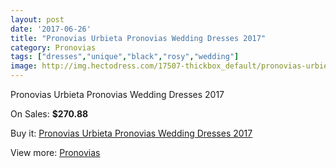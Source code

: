 ```yaml
---
layout: post
date: '2017-06-26'
title: "Pronovias Urbieta Pronovias Wedding Dresses 2017"
category: Pronovias
tags: ["dresses","unique","black","rosy","wedding"]
image: http://img.hectodress.com/17507-thickbox_default/pronovias-urbieta-pronovias-wedding-dresses-2013.jpg
---
```

Pronovias Urbieta Pronovias Wedding Dresses 2017

On Sales: **$270.88**
<a href="https://www.hectodress.com/pronovias/8213-pronovias-urbieta-pronovias-wedding-dresses-2013.html"><amp-img layout="responsive" width="600" height="600" src="//img.hectodress.com/17507-thickbox_default/pronovias-urbieta-pronovias-wedding-dresses-2013.jpg" alt="Pronovias Urbieta Pronovias Wedding Dresses 2017 0" /></a>
<a href="https://www.hectodress.com/pronovias/8213-pronovias-urbieta-pronovias-wedding-dresses-2013.html"><amp-img layout="responsive" width="600" height="600" src="//img.hectodress.com/17510-thickbox_default/pronovias-urbieta-pronovias-wedding-dresses-2013.jpg" alt="Pronovias Urbieta Pronovias Wedding Dresses 2017 1" /></a>
<a href="https://www.hectodress.com/pronovias/8213-pronovias-urbieta-pronovias-wedding-dresses-2013.html"><amp-img layout="responsive" width="600" height="600" src="//img.hectodress.com/17509-thickbox_default/pronovias-urbieta-pronovias-wedding-dresses-2013.jpg" alt="Pronovias Urbieta Pronovias Wedding Dresses 2017 2" /></a>
<a href="https://www.hectodress.com/pronovias/8213-pronovias-urbieta-pronovias-wedding-dresses-2013.html"><amp-img layout="responsive" width="600" height="600" src="//img.hectodress.com/17508-thickbox_default/pronovias-urbieta-pronovias-wedding-dresses-2013.jpg" alt="Pronovias Urbieta Pronovias Wedding Dresses 2017 3" /></a>

Buy it: [Pronovias Urbieta Pronovias Wedding Dresses 2017](https://www.hectodress.com/pronovias/8213-pronovias-urbieta-pronovias-wedding-dresses-2013.html "Pronovias Urbieta Pronovias Wedding Dresses 2017")

View more: [Pronovias](https://www.hectodress.com/139-pronovias "Pronovias")